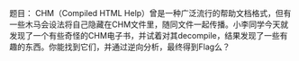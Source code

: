 题目：
CHM（Compiled HTML Help）曾是一种广泛流行的帮助文档格式，但有一些木马会设法将自己隐藏在CHM文件里，随同文件一起传播。小李同学今天就发现了一个有些奇怪的CHM电子书，并试着对其decompile，结果发现了一些有趣的东西。你能找到它们，并通过逆向分析，最终得到Flag么？
